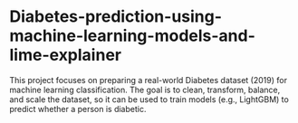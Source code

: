# Diabetes-prediction-using-machine-learning-models-and-lime-explainer
This project focuses on preparing a real-world Diabetes dataset (2019) for machine learning classification. The goal is to clean, transform, balance, and scale the dataset, so it can be used to train models (e.g., LightGBM) to predict whether a person is diabetic.
